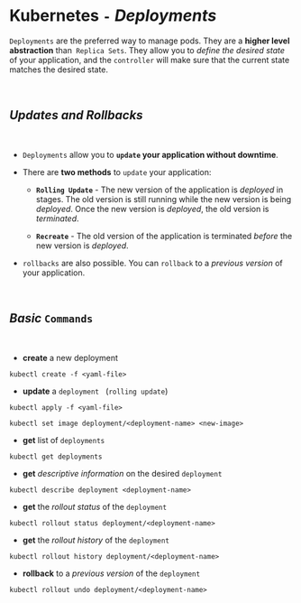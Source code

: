 # **Kubernetes** `-` ***Deployments***

`Deployments` are the preferred way to manage pods. They are a **higher level abstraction** than` Replica Sets`. They allow you to *define the desired state* of your application, and the `controller` will make sure that the current state matches the desired state. 

<br>

## ***Updates and Rollbacks***

<br>

* `Deployments` allow you to **`update` your application without downtime**.

* There are **two methods** to `update` your application:

  * **`Rolling Update`** - The new version of the application is *deployed* in stages. The old version is still running while the new version is being *deployed*. Once the new version is *deployed*, the old version is *terminated*.

  * **`Recreate`** - The old version of the application is terminated *before* the new version is *deployed*.

* `rollbacks` are also possible. You can `rollback` to a *previous version* of your application.

<br>

## ***Basic*** `Commands`

<br>

* **create** a new deployment

```shell
kubectl create -f <yaml-file>
```

* **update** a `deployment` &nbsp; (`rolling update`)

```shell
kubectl apply -f <yaml-file>
```

```shell
kubectl set image deployment/<deployment-name> <new-image>
```

* **get** list of `deployments`

```shell
kubectl get deployments
```

* **get** *descriptive information* on the desired `deployment`

```shell
kubectl describe deployment <deployment-name>
```

* **get** the *rollout status* of the `deployment`

```shell
kubectl rollout status deployment/<deployment-name>
```

* **get** the *rollout history* of the `deployment`

```shell
kubectl rollout history deployment/<deployment-name>
```

* **rollback** to a *previous version* of the `deployment`

```shell
kubectl rollout undo deployment/<deployment-name>
```
